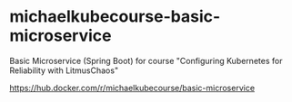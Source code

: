 # michaelkubecourse-basic-microservice
Basic Microservice (Spring Boot) for course "Configuring Kubernetes for Reliability with LitmusChaos"

https://hub.docker.com/r/michaelkubecourse/basic-microservice
